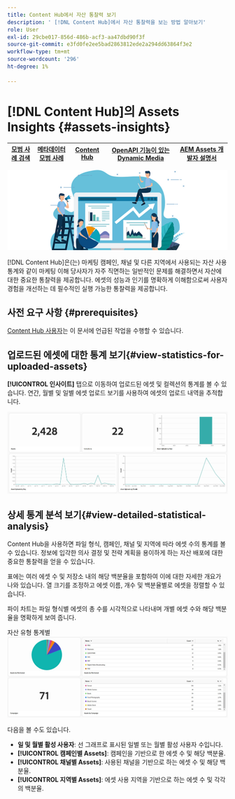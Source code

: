 ```yaml
---
title: Content Hub에서 자산 통찰력 보기
description: ' [!DNL Content Hub]에서 자산 통찰력을 보는 방법 알아보기'
role: User
exl-id: 29cbe017-856d-486b-acf3-aa47dbd90f3f
source-git-commit: e3fd0fe2ee5bad2863812ede2a294dd63864f3e2
workflow-type: tm+mt
source-wordcount: '296'
ht-degree: 1%

---
```


# [!DNL Content Hub]의 Assets Insights {#assets-insights}

| [모범 사례 검색](/help/assets/search-best-practices.md) | [메타데이터 모범 사례](/help/assets/metadata-best-practices.md) | [Content Hub](/help/assets/product-overview.md) | [OpenAPI 기능이 있는 Dynamic Media](/help/assets/dynamic-media-open-apis-overview.md) | [AEM Assets 개발자 설명서](https://developer.adobe.com/experience-cloud/experience-manager-apis/) |
| ------------- | --------------------------- |---------|----|-----|

![Assets 인사이트](assets/asset-insights-banner.jpg)

[!DNL Content Hub]은(는) 마케팅 캠페인, 채널 및 다른 지역에서 사용되는 자산 사용 통계와 같이 마케팅 이해 당사자가 자주 직면하는 일반적인 문제를 해결하면서 자산에 대한 중요한 통찰력을 제공합니다. 에셋의 성능과 인기를 명확하게 이해함으로써 사용자 경험을 개선하는 데 필수적인 실행 가능한 통찰력을 제공합니다.

## 사전 요구 사항 {#prerequisites}

[Content Hub 사용자](deploy-content-hub.md#onboard-content-hub-users)는 이 문서에 언급된 작업을 수행할 수 있습니다.

## 업로드된 에셋에 대한 통계 보기{#view-statistics-for-uploaded-assets}

**[!UICONTROL 인사이트]** 탭으로 이동하여 업로드된 에셋 및 컬렉션의 통계를 볼 수 있습니다. 연간, 월별 및 일별 에셋 업로드 보기를 사용하여 에셋의 업로드 내역을 추적합니다.

![자산 통계 업로드](assets/assets-insights.jpg)

<!-- You can track the upload history of your assets over the past 30 days or gain a more comprehensive view with data spanning the last 12 months. This feature enables you to evaluate the upload count of assets.  -->

<!-- Go to the **[!UICONTROL [!DNL Insights]]** tab.

2. Select the desired time frame to view the statistics; you can opt for either last 30 days or last 12 months.

Data for the selected time frame is displayed, including the upload count for the specified duration. -->

## 상세 통계 분석 보기{#view-detailed-statistical-analysis}

Content Hub을 사용하면 파일 형식, 캠페인, 채널 및 지역에 따라 에셋 수의 통계를 볼 수 있습니다. 정보에 입각한 의사 결정 및 전략 계획을 용이하게 하는 자산 배포에 대한 중요한 통찰력을 얻을 수 있습니다.

표에는 여러 에셋 수 및 저장소 내의 해당 백분율을 포함하여 이에 대한 자세한 개요가 나와 있습니다. 열 크기를 조정하고 에셋 이름, 개수 및 백분율별로 에셋을 정렬할 수 있습니다.

파이 차트는 파일 형식별 에셋의 총 수를 시각적으로 나타내며 개별 에셋 수와 해당 백분율을 명확하게 보여 줍니다.

자산 유형 통계별 ![자산 개수](assets/insights-categorial-view.jpg)

다음을 볼 수도 있습니다.

* **일 및 월별 활성 사용자**: 선 그래프로 표시된 일별 또는 월별 활성 사용자 수입니다.
* **[!UICONTROL 캠페인별 Assets]**: 캠페인을 기반으로 한 에셋 수 및 해당 백분율.
* **[!UICONTROL 채널별 Assets]**: 사용된 채널을 기반으로 하는 에셋 수 및 해당 백분율.
* **[!UICONTROL 지역별 Assets]**: 에셋 사용 지역을 기반으로 하는 에셋 수 및 각각의 백분율.
